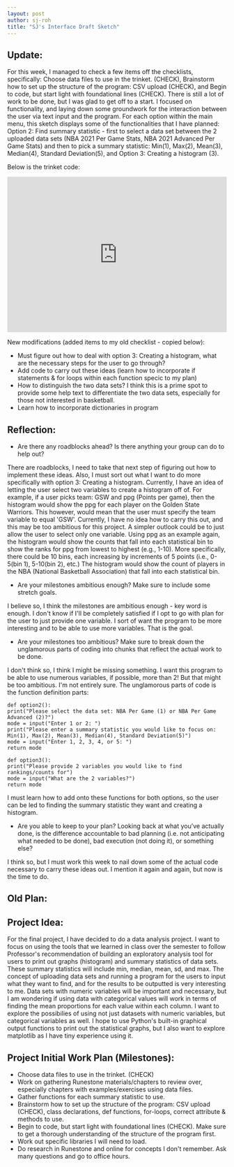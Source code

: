 ```yaml
---
layout: post
author: sj-roh
title: "SJ's Interface Draft Sketch"
---
```



## Update:

For this week, I managed to check a few items off the checklists, specifically: Choose data files to use in the trinket. (CHECK), 
Brainstorm how to set up the structure of the program: CSV upload (CHECK), and Begin to code, but start light with foundational lines (CHECK).
There is still a lot of work to be done, but I was glad to get off to a start. I focused on functionality, and laying down some groundwork for 
the interaction between the user via text input and the program. For each option within the main menu, this sketch displays some of the functionalities 
that I have planned: Option 2: Find summary statistic - first to select a data set between the 2 uploaded data sets (NBA 2021 Per Game Stats, NBA 2021 Advanced Per Game Stats) and then to pick a summary statistic: Min(1), Max(2), Mean(3), Median(4), Standard Deviation(5), and Option 3: Creating a histogram (3). 

Below is the trinket code:

<iframe src="https://trinket.io/embed/python3/530954b1a4" width="100%" height="356" frameborder="0" marginwidth="0" marginheight="0" allowfullscreen></iframe>

New modifications (added items to my old checklist - copied below):
- Must figure out how to deal with option 3: Creating a histogram, what are the necessary steps for the user to go through?
- Add code to carry out these ideas (learn how to incorporate if statements & for loops within each function specic to my plan)
- How to distinguish the two data sets? I think this is a prime spot to provide some help text to differentiate the two data sets, especially for those not interested in basketball. 
- Learn how to incorporate dictionaries in program

## Reflection:

- Are there any roadblocks ahead? Is there anything your group can do to help out?

There are roadblocks, I need to take that next step of figuring out how to implement these ideas. Also, I must sort out what I want to do more specifically with option 3: Creating a histogram. Currently, I have an idea of letting the user select two variables to create a histogram off of. For example, if a user picks team: GSW and ppg (Points per game), then the histogram would show the ppg for each player on the Golden State Warriors. This however, would mean that the user must specify the team variable to equal 'GSW'. Currently, I have no idea how to carry this out, and this may be too ambitious for this project. A simpler outlook could be to just allow the user to select only one variable. Using ppg as an example again, the histogram would show the counts that fall into each statistical bin to show the ranks for ppg from lowest to highest (e.g., 1-10). More specifically, there could be 10 bins, each increasing by increments of 5 points (i.e., 0-5(bin 1), 5-10(bin 2), etc.) The histogram would show the count of players in the NBA (National Basketball Association) that fall into each statistical bin. 

- Are your milestones ambitious enough? Make sure to include some stretch goals.

I believe so, I think the milestones are ambitious enough - key word is enough. I don't know if I'll be completely satisfied if I opt to go with plan for the user to just provide one variable. I sort of want the program to be more interesting and to be able to use more variables. That is the goal.  

- Are your milestones too ambitious? Make sure to break down the unglamorous parts of coding into chunks that reflect the actual work to be done.

I don't think so, I think I might be missing something. I want this program to be able to use numerous variables, if possible, more than 2! But that might be too 
ambitious. I'm not entirely sure. The unglamorous parts of code is the function definition parts:

`def option2():`  
  `print("Please select the data set: NBA Per Game (1) or NBA Per Game Advanced (2)?")`  
  `mode = input("Enter 1 or 2: ")`  
  `print("Please enter a summary statistic you would like to focus on: Min(1), Max(2), Mean(3), Median(4), Standard Deviation(5)")`  
  `mode = input("Enter 1, 2, 3, 4, or 5: ")`  
  `return mode`
  
`def option3():`  
   `print("Please provide 2 variables you would like to find rankings/counts for")`  
  `mode = input("What are the 2 variables?")`  
  `return mode`  
    
I must learn how to add onto these functions for both options, so the user can be led to finding the summary statistic they want and creating a histogram. 

- Are you able to keep to your plan? Looking back at what you’ve actually done, is the difference accountable to bad planning (i.e. not anticipating what needed to be done), bad execution (not doing it), or something else?

I think so, but I must work this week to nail down some of the actual code necessary to carry these ideas out. I mention it again and again, but now is the time to do. 

## Old Plan:

## Project Idea:

For the final project, I have decided to do a data analysis project. I want to focus on using the tools that we learned in class over the semester to follow
Professor's recommendation of building an exploratory analysis tool for users to print out graphs (histogram) and summary statistics of data sets. These summary
statistics will include min, median, mean, sd, and max. The concept of uploading data sets and running a program for the users to input what they want to find, 
and for the results to be outputted is very interesting to me. Data sets with numeric variables will be important and necessary, but I am wondering if using data 
with categorical values will work in terms of finding the mean proportions for each value within each column. I want to explore the possibilies of using not just 
datasets with numeric variables, but categorical variables as well. I hope to use Python's built-in graphical output functions to print out the statistical graphs, 
but I also want to explore matplotlib as I have tiny experience using it. 

## Project Initial Work Plan (Milestones):

- Choose data files to use in the trinket. (CHECK)
- Work on gathering Runestone materials/chapters to review over, especially chapters with examples/exercises using data files.
- Gather functions for each summary statistic to use. 
- Brainstorm how to set up the structure of the program: CSV upload (CHECK), class declarations, def functions, for-loops, correct attribute & methods to use.
- Begin to code, but start light with foundational lines (CHECK). Make sure to get a thorough understanding of the structure of the program first. 
- Work out specific libraries I will need to load. 
- Do research in Runestone and online for concepts I don't remember. Ask many questions and go to office hours. 
